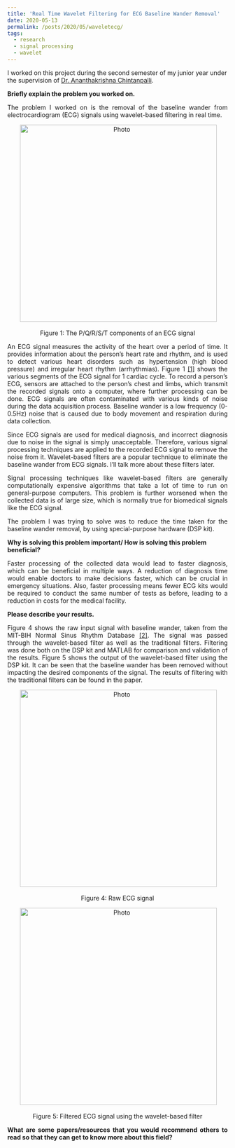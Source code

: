 ```yaml
---
title: 'Real Time Wavelet Filtering for ECG Baseline Wander Removal'
date: 2020-05-13
permalink: /posts/2020/05/waveletecg/
tags:
  - research
  - signal processing
  - wavelet
---
```


I worked on this project during the second semester of my junior year under the supervision of <a href="https://scholar.google.co.in/citations?hl=en&user=TrujKPcAAAAJ&view_op=list_works">Dr. Ananthakrishna Chintanpalli</a>.</p> 

**Briefly explain the problem you worked on.**
<p style='text-align: justify;'>
The problem I worked on is the removal of the baseline wander from electrocardiogram (ECG) signals using wavelet-based filtering in real time. </p>

<p align="center">
  <img src="https://akulmalhotra.github.io/files/waveletecg/ecg.jpg?raw=true" alt="Photo" style="width: 450px;"/> 
</p>

<p style='text-align: center;'>
Figure 1: The P/Q/R/S/T components of an ECG signal </p>

<p style='text-align: justify;'>
An ECG signal measures the activity of the heart over a period of time. It provides information about the person’s heart rate and rhythm, and is used to detect various heart disorders such as hypertension (high blood pressure) and irregular heart rhythm (arrhythmias). Figure 1 <a href="https://en.wikipedia.org/wiki/Electrocardiography">[1]</a> shows the various segments of the ECG signal for 1 cardiac cycle. To record a person’s ECG,  sensors are attached to the person’s chest and limbs, which transmit the recorded signals onto a computer, where further processing can be done.  ECG signals are often contaminated with various kinds of noise during the data acquisition process. Baseline wander is a low frequency (0-0.5Hz) noise that is caused due to body movement and respiration during data collection. </p>

<p style='text-align: justify;'>
Since ECG signals are used for medical diagnosis, and incorrect diagnosis due to noise in the signal is simply unacceptable. Therefore, various signal processing techniques are applied to the recorded ECG signal to remove the noise from it. Wavelet-based filters are a popular technique to eliminate the baseline wander from ECG signals. I’ll talk more about these filters later. </p>

<p style='text-align: justify;'>
Signal processing techniques like wavelet-based filters are generally computationally expensive algorithms that take a lot of time to run on general-purpose computers. This problem is further worsened when the collected data is of large size, which is normally true for biomedical signals like the ECG signal. </p>

<p style='text-align: justify;'>
The problem I was trying to solve was to reduce the time taken for the baseline wander removal, by using special-purpose hardware (DSP kit). </p>

**Why is solving this problem important/ How is solving this problem beneficial?**

<p style='text-align: justify;'>
Faster processing of the collected data would lead to faster diagnosis, which can be beneficial in multiple ways. A reduction of diagnosis time would enable doctors to make decisions faster, which can be crucial in emergency situations. Also, faster processing means fewer ECG kits would be required to conduct the same number of tests as before, leading to a reduction in costs for the medical facility. </p>

**Please describe your results.**

<p style='text-align: justify;'>
Figure 4 shows the raw input signal with baseline wander, taken from the MIT-BIH Normal Sinus Rhythm Database <a href="https://www.physionet.org/content/nsrdb/1.0.0/">[2]</a>. The signal was passed through the wavelet-based filter as well as the traditional filters. Filtering was done both on the DSP kit and MATLAB for comparison and validation of the results. Figure 5 shows the output of the wavelet-based filter using the DSP kit. It can be seen that the baseline wander has been removed without impacting the desired components of the signal. The results of filtering with the traditional filters can be found in the paper. </p>

<p align="center">
  <img src="https://akulmalhotra.github.io/files/waveletecg/raw.jpg?raw=true" alt="Photo" style="width: 450px;"/> 
</p>

<p style='text-align: center;'>
Figure 4: Raw ECG signal </p>

<p align="center">
  <img src="https://akulmalhotra.github.io/files/waveletecg/filtered2.jpg?raw=true" alt="Photo" style="width: 450px;"/> 
</p>

<p style='text-align: center;'>
Figure 5: Filtered ECG signal using the wavelet-based filter </p>

<p style='text-align: justify;'>
<b>What are some papers/resources that you would recommend others to read so that they can get to know more about this field? </b></p>
